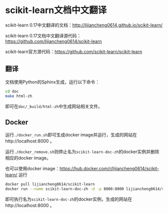 # scikit-learn文档中文翻译

scikit-learn 0.17中文翻译的文档：http://lijiancheng0614.github.io/scikit-learn/

scikit-learn 0.17文档中文翻译源代码：https://github.com/lijiancheng0614/scikit-learn

scikit-learn官方源代码：https://github.com/scikit-learn/scikit-learn

## 翻译

文档使用Python的Sphinx生成，运行以下命令：
```bash
cd doc
make html-zh
```
即可在`doc/_build/html-zh`中生成网站相关文件。

## Docker

运行`./docker_run.sh`即可生成docker image并运行，生成的网站在 http://localhost:8000 。

运行`./docker_remove.sh`则停止名为`scikit-learn-doc-zh`的docker实例并删除相应的docker image。

也可以使用docker image：https://hub.docker.com/r/lijiancheng0614/scikit-learn/
运行
```bash
docker pull lijiancheng0614/scikit-learn
docker run --name scikit-learn-doc-zh -d -p 8000:8000 lijiancheng0614/scikit-learn
```
即可执行名为`scikit-learn-doc-zh`的docker实例，生成的网站在 http://localhost:8000 。